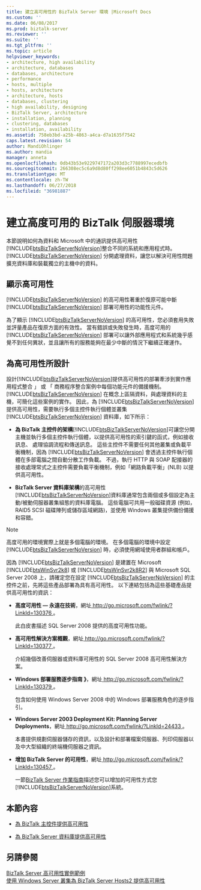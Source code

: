 ```yaml
---
title: 建立高可用性的 BizTalk Server 環境 |Microsoft Docs
ms.custom: ''
ms.date: 06/08/2017
ms.prod: biztalk-server
ms.reviewer: ''
ms.suite: ''
ms.tgt_pltfrm: ''
ms.topic: article
helpviewer_keywords:
- architecture, high availability
- architecture, databases
- databases, architecture
- performance
- hosts, multiple
- hosts, architecture
- architecture, hosts
- databases, clustering
- high availability, designing
- BizTalk Server, architecture
- installation, planning
- clustering, databases
- installation, availability
ms.assetid: 758eb3bd-a25b-4863-a4ca-d7a1635f7542
caps.latest.revision: 54
author: MandiOhlinger
ms.author: mandia
manager: anneta
ms.openlocfilehash: 0db43b53e9229747172a203d3c7788997ecedbfb
ms.sourcegitcommit: 266308ec5c6a9d8d80ff298ee6051b4843c5d626
ms.translationtype: MT
ms.contentlocale: zh-TW
ms.lasthandoff: 06/27/2018
ms.locfileid: "36981887"
---
```

# <a name="creating-a-highly-available-biztalk-server-environment"></a>建立高度可用的 BizTalk 伺服器環境
本節說明如何為資料和 Microsoft 中的通訊提供高可用性[!INCLUDE[btsBizTalkServerNoVersion](../includes/btsbiztalkservernoversion-md.md)]整合不同的系統和應用程式時。 [!INCLUDE[btsBizTalkServerNoVersion](../includes/btsbiztalkservernoversion-md.md)] 分開處理資料，讓您以解決可用性問題擴充資料庫和裝載獨立的主機中的資料。  
  
## <a name="demonstrating-high-availability"></a>顯示高可用性  
 [!INCLUDE[btsBizTalkServerNoVersion](../includes/btsbiztalkservernoversion-md.md)] 的高可用性著重於復原可能中斷 [!INCLUDE[btsBizTalkServerNoVersion](../includes/btsbiztalkservernoversion-md.md)] 部署可用性的功能性元件。  
  
 為了顯示 [!INCLUDE[btsBizTalkServerNoVersion](../includes/btsbiztalkservernoversion-md.md)] 的高可用性，您必須套用失敗並評量產品在復原方面的有效性。 當有錯誤或失敗發生時，高度可用的 [!INCLUDE[btsBizTalkServerNoVersion](../includes/btsbiztalkservernoversion-md.md)] 部署可以讓外部應用程式和系統幾乎感覺不到任何異狀，並且讓所有的服務能夠在最少中斷的情況下繼續正確運作。  
  
## <a name="designing-for-high-availability"></a>為高可用性所設計  
 設計[!INCLUDE[btsBizTalkServerNoVersion](../includes/btsbiztalkservernoversion-md.md)]提供高可用性的部署牽涉到實作應用程式整合 」 或 「 商務程序整合案例中每個功能元件的備援機制。 [!INCLUDE[btsBizTalkServerNoVersion](../includes/btsbiztalkservernoversion-md.md)] 在概念上區隔資料，與處理資料的主機，可簡化這些案例的實作。 因此，為 [!INCLUDE[btsBizTalkServerNoVersion](../includes/btsbiztalkservernoversion-md.md)] 提供高可用性，需要執行多個主控件執行個體並叢集 [!INCLUDE[btsBizTalkServerNoVersion](../includes/btsbiztalkservernoversion-md.md)] 資料庫，如下所示：  
  
- **為 BizTalk 主控件的架構**[!INCLUDE[btsBizTalkServerNoVersion](../includes/btsbiztalkservernoversion-md.md)]可讓您分開主機並執行多個主控件執行個體，以提供高可用性的索引鍵的函式，例如接收訊息、 處理協調流程和傳送訊息。 這些主控件不需要任何其他叢集或負載平衡機制，因為 [!INCLUDE[btsBizTalkServerNoVersion](../includes/btsbiztalkservernoversion-md.md)] 會透過主控件執行個體在多部電腦之間自動分散工作負載。 不過，執行 HTTP 與 SOAP 配接器的接收處理常式之主控件需要負載平衡機制，例如「網路負載平衡」(NLB) 以提供高可用性。  
  
- **BizTalk Server 資料庫架構**的高可用性[!INCLUDE[btsBizTalkServerNoVersion](../includes/btsbiztalkservernoversion-md.md)]資料庫通常包含兩個或多個設定為主動/被動伺服器叢集組態的資料庫電腦。 這些電腦可共用一般磁碟資源 (例如，RAID5 SCSI 磁碟陣列或儲存區域網路)，並使用 Windows 叢集提供備份備援和容錯。  
  
> [!NOTE]
>  高度可用的環境實際上就是多個電腦的環境。 在多個電腦的環境中設定 [!INCLUDE[btsBizTalkServerNoVersion](../includes/btsbiztalkservernoversion-md.md)] 時，必須使用網域使用者群組和帳戶。  
  
 因為 [!INCLUDE[btsBizTalkServerNoVersion](../includes/btsbiztalkservernoversion-md.md)] 是建置在 Microsoft [!INCLUDE[btsWinSvr2k8](../includes/btswinsvr2k8-md.md)] 或 [!INCLUDE[btsWinSvr2k8R2](../includes/btswinsvr2k8r2-md.md)] 與 Microsoft SQL Server 2008 上，請確定您在設定 [!INCLUDE[btsBizTalkServerNoVersion](../includes/btsbiztalkservernoversion-md.md)] 的主控件之前，先將這些產品部署為具有高可用性。 以下連結包括為這些基礎產品提供高可用性的資訊：  
  
- **高度可用性 — 永遠在技術**，網址[ http://go.microsoft.com/fwlink/?LinkId=130376 ](http://go.microsoft.com/fwlink/?LinkId=130376)。  
  
   此白皮書描述 SQL Server 2008 提供的高度可用性功能。  
  
- **高可用性解決方案概觀**，網址[ http://go.microsoft.com/fwlink/?LinkId=130377 ](http://go.microsoft.com/fwlink/?LinkId=130377)。  
  
   介紹幾個改善伺服器或資料庫可用性的 SQL Server 2008 高可用性解決方案。  
  
- **Windows 部署服務逐步指南 》**，網址[ http://go.microsoft.com/fwlink/?LinkId=130379 ](http://go.microsoft.com/fwlink/?LinkId=130379)。  
  
   包含如何使用 Windows Server 2008 中的 Windows 部署服務角色的逐步指引。  
  
- **Windows Server 2003 Deployment Kit: Planning Server Deployments**，網址[ http://go.microsoft.com/fwlink/?LinkId=24433 ](http://go.microsoft.com/fwlink/?LinkId=24433)。  
  
   本書提供規劃伺服器儲存的資訊，以及設計和部署檔案伺服器、列印伺服器以及中大型組織的終端機伺服器之資訊。  
  
- **增加 BizTalk Server 的可用性**，網址[ http://go.microsoft.com/fwlink/?LinkId=130457 ](http://go.microsoft.com/fwlink/?LinkId=130457)。  
  
   一節[BizTalk Server 作業指南](http://go.microsoft.com/fwlink/?LinkId=130458)描述您可以增加的可用性方式您[!INCLUDE[btsBizTalkServerNoVersion](../includes/btsbiztalkservernoversion-md.md)]系統。  
  
## <a name="in-this-section"></a>本節內容  
  
-   [為 BizTalk 主控件提供高可用性](../core/providing-high-availability-for-biztalk-hosts.md)  
  
-   [為 BizTalk Server 資料庫提供高可用性](../core/providing-high-availability-for-biztalk-server-databases.md)  
  
## <a name="see-also"></a>另請參閱  
 [BizTalk Server 高可用性實例範例](../core/sample-biztalk-server-high-availability-scenarios.md)   
 [使用 Windows Server 叢集為 BizTalk Server Hosts2 提供高可用性](../core/use-windows-cluster-to-provide-high-availability-for-biztalk-hosts.md)